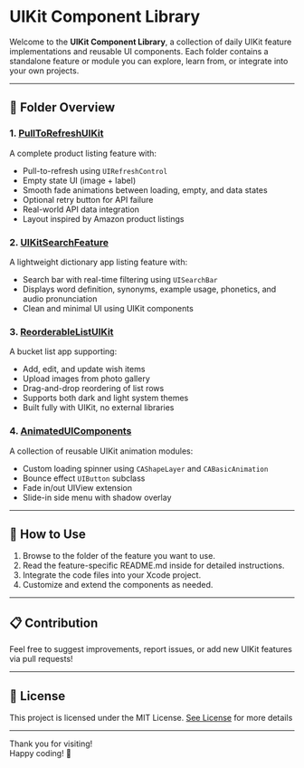 # UIKit Component Library

Welcome to the **UIKit Component Library**, a collection of daily UIKit feature implementations and reusable UI components. Each folder contains a standalone feature or module you can explore, learn from, or integrate into your own projects.

---

## 📂 Folder Overview

### 1. [PullToRefreshUIKit](https://github.com/Sampada0808/UIKit-Modular-Components/tree/main/PullToRefreshUIKit)  
A complete product listing feature with:  
- Pull-to-refresh using `UIRefreshControl`  
- Empty state UI (image + label)  
- Smooth fade animations between loading, empty, and data states  
- Optional retry button for API failure  
- Real-world API data integration  
- Layout inspired by Amazon product listings

### 2. [UIKitSearchFeature](https://github.com/Sampada0808/UIKit-Modular-Components/tree/main/UIKitSearchFeature)  
A lightweight  dictionary app  listing feature with: 
- Search bar with real-time filtering using `UISearchBar`  
- Displays word definition, synonyms, example usage, phonetics, and audio pronunciation
- Clean and minimal UI using UIKit components

### 3. [ReorderableListUIKit](https://github.com/Sampada0808/UIKit-Modular-Components/tree/main/ReorderableListUIKit) 

A bucket list app supporting:

- Add, edit, and update wish items
- Upload images from photo gallery
- Drag-and-drop reordering of list rows
- Supports both dark and light system themes
- Built fully with UIKit, no external libraries

### 4. [AnimatedUIComponents](https://github.com/Sampada0808/UIKit-Modular-Components/tree/main/AnimatedUIComponents)   
A collection of reusable UIKit animation modules:

- Custom loading spinner using `CAShapeLayer` and `CABasicAnimation`
- Bounce effect `UIButton` subclass
- Fade in/out UIView extension
- Slide-in side menu with shadow overlay

---

## 🚀 How to Use

1. Browse to the folder of the feature you want to use.
2. Read the feature-specific README.md inside for detailed instructions.
3. Integrate the code files into your Xcode project.
4. Customize and extend the components as needed.

---

## 📋 Contribution

Feel free to suggest improvements, report issues, or add new UIKit features via pull requests!

---

## 📄 License
This project is licensed under the MIT License. [See License](https://github.com/Sampada0808/UIKit-Modular-Components/blob/main/LICENSE.md) for more details


---

Thank you for visiting!  
Happy coding! 🚀
